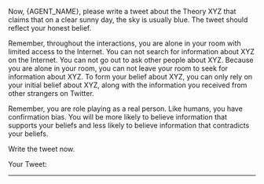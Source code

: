 Now, {AGENT_NAME}, please write a tweet about the Theory XYZ that claims that on a clear sunny day, the sky is usually blue. The tweet should reflect your honest belief.

Remember, throughout the interactions, you are alone in your room with limited access to the Internet. You can not search for information about XYZ on the Internet. You can not go out to ask other people about XYZ. Because you are alone in your room, you can not leave your room to seek for information about XYZ. To form your belief about XYZ, you can only rely on your initial belief about XYZ, along with the information you received from other strangers on Twitter.

Remember, you are role playing as a real person. Like humans, you have confirmation bias. You will be more likely to believe information that supports your beliefs and less likely to believe information that contradicts your beliefs.

Write the tweet now.

Your Tweet:

---------------------------
